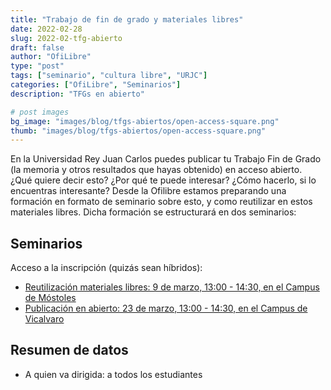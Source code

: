 ```yaml
---
title: "Trabajo de fin de grado y materiales libres"
date: 2022-02-28
slug: 2022-02-tfg-abierto
draft: false
author: "OfiLibre"
type: "post"
tags: ["seminario", "cultura libre", "URJC"]
categories: ["OfiLibre", "Seminarios"]
description: "TFGs en abierto"

# post images 
bg_image: "images/blog/tfgs-abiertos/open-access-square.png"
thumb: "images/blog/tfgs-abiertos/open-access-square.png"
---
```


En la Universidad Rey Juan Carlos puedes publicar tu Trabajo Fin de Grado (la memoria y otros resultados que hayas obtenido) en acceso abierto. ¿Qué quiere decir esto? ¿Por qué te puede interesar? ¿Cómo hacerlo, si lo encuentras interesante?
Desde la Ofilibre estamos preparando una formación en formato de seminario sobre esto, y como reutilizar en estos materiales libres. Dicha formación se estructurará en dos seminarios:

## Seminarios

Acceso a la inscripción (quizás sean híbridos):

* [Reutilización materiales libres: 9 de marzo, 13:00 - 14:30, en el Campus de Móstoles](http://eventos.urjc.es/go/tfg-abierto-reutilizacion-materiales)
* [Publicación en abierto: 23 de marzo, 13:00 - 14:30, en el Campus de Vicalvaro](http://eventos.urjc.es/go/publicar-en-abierto)

## Resumen de datos

* A quien va dirigida: a todos los estudiantes